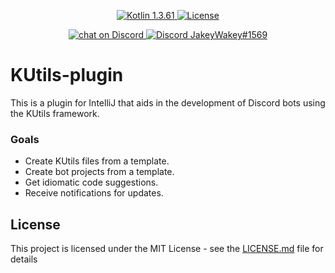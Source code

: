 <p align="center">
  <a href="https://kotlinlang.org/">
    <img src="https://img.shields.io/badge/Kotlin-1.3.61-blue.svg" alt="Kotlin 1.3.61">
  </a>
  <a href="LICENSE.md">
    <img src="https://img.shields.io/github/license/JakeJMattson/KUtils-plugin.svg" alt="License">
  </a>
</p>

<p align="center">
  <a href="https://discord.gg/REZVVjA">
    <img src="https://img.shields.io/discord/453208597082406912?logo=discord" alt="chat on Discord">
  </a>
  <a href="https://discordapp.com/users/254786431656919051/">
    <img src="https://img.shields.io/badge/Me-JakeyWakey%231569-lightgrey.svg" alt="Discord JakeyWakey#1569">
  </a>
</p>

# KUtils-plugin

This is a plugin for IntelliJ that aids in the development of Discord bots using the KUtils framework.

### Goals

* Create KUtils files from a template.
* Create bot projects from a template.
* Get idiomatic code suggestions.
* Receive notifications for updates.

## License
This project is licensed under the MIT License - see the [LICENSE.md](LICENSE.md) file for details
